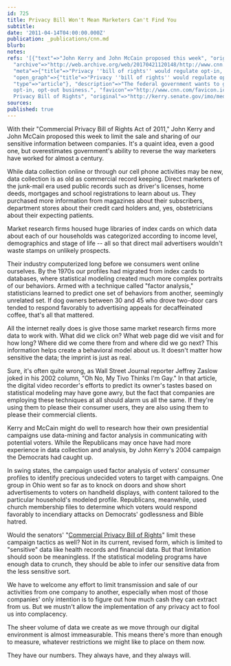 ```yaml
---
id: 725
title: Privacy Bill Won't Mean Marketers Can't Find You
subtitle: 
date: '2011-04-14T04:00:00.000Z'
publication: _publications/cnn.md
blurb: 
notes: 
refs: '[{"text"=>"John Kerry and John McCain proposed this week", "original"=>"http://www.cnn.com/2011/TECH/web/04/13/privacy.bill.rights.internet/index.html?iref=allsearch",
  "archive"=>"http://web.archive.org/web/20170421120148/http://www.cnn.com/2011/TECH/web/04/13/privacy.bill.rights.internet/index.html?iref=allsearch",
  "meta"=>{"title"=>"Privacy ''bill of rights'' would regulate opt-in, opt-out - CNN.com",
  "open_graph"=>{"title"=>"Privacy ''bill of rights'' would regulate opt-in, opt-out",
  "type"=>"article"}, "description"=>"The federal government wants to get into the
  opt-in, opt-out business.", "favicon"=>"http://www.cnn.com/favicon.ico"}}, {"text"=>"Commercial
  Privacy Bill of Rights", "original"=>"http://kerry.senate.gov/imo/media/doc/Commercial%20Privacy%20Bill%20of%20Rights%20Text.pdf"}]'
sources: 
published: true
---
```

With their "Commercial Privacy Bill of Rights Act of 2011," John Kerry and John McCain proposed this week to limit the sale and sharing of our sensitive information between companies. It's a quaint idea, even a good one, but overestimates government's ability to reverse the way marketers have worked for almost a century.

While data collection online or through our cell phone activities may be new, data collection is as old as commercial record keeping. Direct marketers of the junk-mail era used public records such as driver's licenses, home deeds, mortgages and school registrations to learn about us. They purchased more information from magazines about their subscribers, department stores about their credit card holders and, yes, obstetricians about their expecting patients.

Market research firms housed huge libraries of index cards on which data about each of our households was categorized according to income level, demographics and stage of life -- all so that direct mail advertisers wouldn't waste stamps on unlikely prospects.

Their industry computerized long before we consumers went online ourselves. By the 1970s our profiles had migrated from index cards to databases, where statistical modeling created much more complex portraits of our behaviors. Armed with a technique called "factor analysis," statisticians learned to predict one set of behaviors from another, seemingly unrelated set. If dog owners between 30 and 45 who drove two-door cars tended to respond favorably to advertising appeals for decaffeinated coffee, that's all that mattered.

All the internet really does is give those same market research firms more data to work with. What did we click on? What web page did we visit and for how long? Where did we come there from and where did we go next? This information helps create a behavioral model about us. It doesn't matter how sensitive the data; the imprint is just as real.

Sure, it's often quite wrong, as Wall Street Journal reporter Jeffrey Zaslow joked in his 2002 column, "Oh No, My Tivo Thinks I'm Gay." In that article, the digital video recorder's efforts to predict its owner's tastes based on statistical modeling may have gone awry, but the fact that companies are employing these techniques at all should alarm us all the same. If they're using them to please their consumer users, they are also using them to please their commercial clients.

Kerry and McCain might do well to research how their own presidential campaigns use data-mining and factor analysis in communicating with potential voters. While the Republicans may once have had more experience in data collection and analysis, by John Kerry's 2004 campaign the Democrats had caught up.

In swing states, the campaign used factor analysis of voters' consumer profiles to identify precious undecided voters to target with campaigns. One group in Ohio went so far as to knock on doors and show short advertisements to voters on handheld displays, with content tailored to the particular household's modeled profile. Republicans, meanwhile, used church membership files to determine which voters would respond favorably to incendiary attacks on Democrats' godlessness and Bible hatred.

Would the senators' "[Commercial Privacy Bill of Rights](http://kerry.senate.gov/imo/media/doc/Commercial%20Privacy%20Bill%20of%20Rights%20Text.pdf)" limit these campaign tactics as well? Not in its current, revised form, which is limited to "sensitive" data like health records and financial data. But that limitation should soon be meaningless. If the statistical modeling programs have enough data to crunch, they should be able to infer our sensitive data from the less sensitive sort.

We have to welcome any effort to limit transmission and sale of our activities from one company to another, especially when most of those companies' only intention is to figure out how much cash they can extract from us. But we mustn't allow the implementation of any privacy act to fool us into complacency.

The sheer volume of data we create as we move through our digital environment is almost immeasurable. This means there's more than enough to measure, whatever restrictions we might like to place on them now.

They have our numbers. They always have, and they always will.
